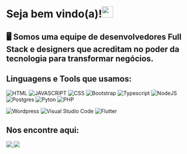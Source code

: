 # <h1> Seja bem vindo(a)!<img src = "https://raw.githubusercontent.com/MartinHeinz/MartinHeinz/master/wave.gif" width = 30px> </h1>
<h2>🖥️ Somos uma equipe de desenvolvedores Full Stack e designers que acreditam no poder da tecnologia para transformar negócios.</2>



## Linguagens e Tools que usamos: ##
<img src = "https://img.shields.io/badge/HTML5-E34F26?style=for-the-badge&logo=html5&logoColor=white" title = "HTML"> <img src = "https://img.shields.io/badge/JavaScript-323330?style=for-the-badge&logo=javascript&logoColor=F7DF1E" title = "JAVASCRIPT"> <img src = "https://img.shields.io/badge/CSS3-1572B6?style=for-the-badge&logo=css3&logoColor=white" title = "CSS">
![Bootstrap](https://img.shields.io/badge/bootstrap-%23563D7C.svg?style=for-the-badge&logo=bootstrap&logoColor=white) ![Typescript](https://img.shields.io/badge/TypeScript-3178C6.svg?style=for-the-badge&logo=TypeScript&logoColor=white) ![NodeJS](https://img.shields.io/badge/node.js-6DA55F?style=for-the-badge&logo=node.js&logoColor=white) ![Postgres](https://img.shields.io/badge/postgres-%23316192.svg?style=for-the-badge&logo=postgresql&logoColor=white)
![Pyton](https://img.shields.io/badge/Python-3776AB.svg?style=for-the-badge&logo=Python&logoColor=white) ![PHP](https://img.shields.io/badge/PHP-777BB4.svg?style=for-the-badge&logo=PHP&logoColor=white)

![Wordpress](https://img.shields.io/badge/WordPress-21759B.svg?style=for-the-badge&logo=WordPress&logoColor=white) ![Visual Studio Code](https://img.shields.io/badge/Visual%20Studio%20Code-007ACC.svg?style=for-the-badge&logo=Visual-Studio-Code&logoColor=white) ![Flutter](https://img.shields.io/badge/Flutter-02569B.svg?style=for-the-badge&logo=Flutter&logoColor=white)
<br> 

## Nos encontre aqui:
<A href = "mailto:codesecoffee@gmail.com"><img src="https://img.shields.io/badge/-Gmail-%23333?style=for-the-badge&logo=gmail&logoColor=white" target="_blank"> <a href="https://instagram.com/codescoffeeoficial" target="_blank"><img src="https://img.shields.io/badge/-Instagram-%23E4405F?style=for-the-badge&logo=instagram&logoColor=white" target="_blank">
       
 
